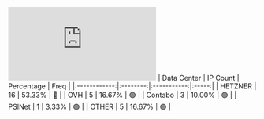 ![Diagramm](https://github.com/obajay/StateSync-snapshots/blob/main/Projects/Rebus/1/README.md)
| Data Center | IP Count | Percentage | Freq |
|:------------:|:--------:|:-----------:|:-----:|
| HETZNER | 16 | 53.33% | 🔴 |
| OVH | 5 | 16.67% | 🟢 |
| Contabo | 3 | 10.00% | 🟢 |
| PSINet | 1 | 3.33% | 🟢 |
| OTHER | 5 | 16.67% | 🟢 |